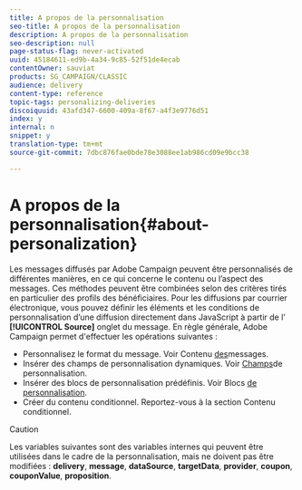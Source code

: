 ```yaml
---
title: A propos de la personnalisation
seo-title: A propos de la personnalisation
description: A propos de la personnalisation
seo-description: null
page-status-flag: never-activated
uuid: 45184611-ed9b-4a34-9c85-52f51de4ecab
contentOwner: sauviat
products: SG_CAMPAIGN/CLASSIC
audience: delivery
content-type: reference
topic-tags: personalizing-deliveries
discoiquuid: 43afd347-6600-409a-8f67-a4f3e9776d51
index: y
internal: n
snippet: y
translation-type: tm+mt
source-git-commit: 7dbc876fae0bde78e3088ee1ab986cd09e9bcc38

---
```



# A propos de la personnalisation{#about-personalization}

Les messages diffusés par Adobe Campaign peuvent être personnalisés de différentes manières, en ce qui concerne le contenu ou l’aspect des messages. Ces méthodes peuvent être combinées selon des critères tirés en particulier des profils des bénéficiaires. Pour les diffusions par courrier électronique, vous pouvez définir les éléments et les conditions de personnalisation d’une diffusion directement dans JavaScript à partir de l’ **[!UICONTROL Source]** onglet du message. En règle générale, Adobe Campaign permet d&#39;effectuer les opérations suivantes :

* Personnalisez le format du message. Voir Contenu [des](../../delivery/using/defining-the-email-content.md#message-content)messages.
* Insérer des champs de personnalisation dynamiques. Voir [Champs](../../delivery/using/personalization-fields.md)de personnalisation.
* Insérer des blocs de personnalisation prédéfinis. Voir Blocs [de personnalisation](../../delivery/using/personalization-blocks.md).
* Créer du contenu conditionnel. Reportez-vous à la section Contenu [](../../delivery/using/conditional-content.md) conditionnel.

>[!CAUTION]
>
>Les variables suivantes sont des variables internes qui peuvent être utilisées dans le cadre de la personnalisation, mais ne doivent pas être modifiées : **delivery**, **message**, **dataSource**, **targetData**, **provider**, **coupon**, **couponValue**, **proposition**.
